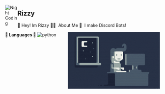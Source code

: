 <img alt="Night Coding" src="./assets/Hand%20Wave.gif" width='40' align="left"/><h2>Rizzy</h2>
👋 Hey! Im Rizzy
👨‍💼 &nbsp;About Me
🤖 &nbsp;I make Discord Bots!

<img alt="Night Coding" src="https://raw.githubusercontent.com/AVS1508/AVS1508/master/assets/Night-Coding.gif" align="right"/>

**🔨 Languages 🔨**
![python](https://camo.githubusercontent.com/1d60a65352c961dc0bc3bfcddb926a34787b47ffced9bcadeaea32962297ef5a/68747470733a2f2f696d672e736869656c64732e696f2f62616467652f2d507974686f6e2d3035313232413f7374796c653d666c6174266c6f676f3d707974686f6e)


